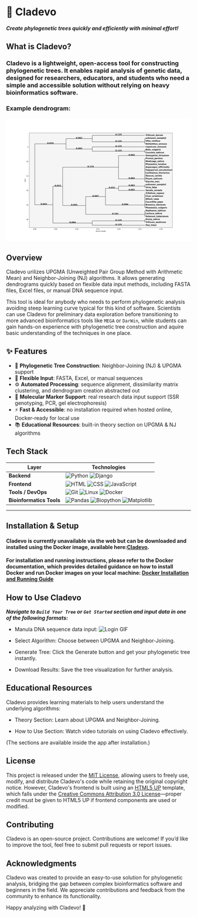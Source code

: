 # 🌿 Cladevo

**_Create phylogenetic trees quickly and efficiently with minimal effort!_**

## **What is Cladevo?**

### Cladevo is a lightweight, open-access tool for constructing phylogenetic trees. It enables rapid analysis of genetic data, designed for researchers, educators, and students who need a simple and accessible solution without relying on heavy bioinformatics software.
 
### Example dendrogram:
![Logo](cladevo/static/images/tree11.png)

## Overview

Cladevo urilizes UPGMA (Unweighted Pair Group Method with Arithmetic Mean) and Neighbor-Joining (NJ) algorithms. It allows generating dendrograms quickly based on flexible data input methods, including FASTA files, Excel files, or manual DNA sequence input.

This tool is ideal for anybody who needs to perform phylogenetic analysis avoiding steep learning curve typical for this kind of software. Scientists can use Cladevo for preliminary data exploration before transitioning to more advanced bioinformatics tools like `MEGA` or `DarWin`, while students can gain hands-on experience with phylogenetic tree construction and aquire basic understanding of the techniques in one place.


## ✨ Features

- 🌳 **Phylogenetic Tree Construction**: Neighbor-Joining (NJ) & UPGMA support  
- 📂 **Flexible Input**: FASTA, Excel, or manual sequences  
- ⚙️ **Automated Processing**: sequence alignment, dissimilarity matrix clustering, and dendrogram creation abstracted out
- 🧬 **Molecular Marker Support**: real research data input support (SSR genotyping, PCR, gel electrophoresis)
- ⚡ **Fast & Accessible**: no installation required when hosted online, Docker-ready for local use  
- 📚 **Educational Resources**: built-in theory section on UPGMA & NJ algorithms

## **Tech Stack**

| Layer | Technologies |
|-------|--------------|
| **Backend** | ![Python](https://img.shields.io/badge/Python-3776AB?style=flat&logo=python&logoColor=white) ![Django](https://img.shields.io/badge/Django-092E20?style=flat&logo=django&logoColor=white) |
| **Frontend** | ![HTML](https://img.shields.io/badge/HTML-E34F26?style=flat&logo=html5&logoColor=white) ![CSS](https://img.shields.io/badge/CSS-1572B6?style=flat&logo=css3&logoColor=white) ![JavaScript](https://img.shields.io/badge/JavaScript-F7DF1E?style=flat&logo=javascript&logoColor=black) |
| **Tools / DevOps** | ![Git](https://img.shields.io/badge/Git-F05032?style=flat&logo=git&logoColor=white) ![Linux](https://img.shields.io/badge/Linux-FCC624?style=flat&logo=linux&logoColor=black) ![Docker](https://img.shields.io/badge/Docker-2496ED?style=flat&logo=docker&logoColor=white) |
| **Bioinformatics Tools** | ![Pandas](https://img.shields.io/badge/Pandas-150458?style=flat&logo=pandas&logoColor=white) ![Biopython](https://img.shields.io/badge/Biopython-3673A5?style=flat&logo=biopython&logoColor=white) ![Matplotlib](https://img.shields.io/badge/Matplotlib-11557C?style=flat&logo=matplotlib&logoColor=white) |

---

## Installation & Setup

#### Cladevo is currently unavailable via the web but can be downloaded and installed using the Docker image, available here:[Cladevo](https://hub.docker.com/r/highlander95/cladevo-app).

#### For installation and running instructions, please refer to the Docker documentation, which provides detailed guidance on how to install Docker and run Docker images on your local machine: [Docker Installation and Running Guide](https://docs.docker.com/get-docker/)

## How to Use Cladevo

**_Navigate to `Build Your Tree` or `Get Started` section and input data in one of the following formats:_**

* Manula DNA sequence data input:
  ![Login GIF](assets/login.gif)

* Select Algorithm: Choose between UPGMA and Neighbor-Joining.

* Generate Tree: Click the Generate button and get your phylogenetic tree instantly.

* Download Results: Save the tree visualization for further analysis.

## Educational Resources

Cladevo provides learning materials to help users understand the underlying algorithms:

* Theory Section: Learn about UPGMA and Neighbor-Joining.

* How to Use Section: Watch video tutorials on using Cladevo effectively.

(The sections are available inside the app after installation.)

## License

This project is released under the [MIT License](https://opensource.org/license/MIT), allowing users to freely use, modify, and distribute Cladevo's code while retaining the original copyright notice. However, Cladevo's frontend is built using an [HTML5 UP](https://html5up.net/) template, which falls under the [Creative Commons Attribution 3.0 License](https://html5up.net/license)—proper credit must be given to HTML5 UP if frontend components are used or modified.

## Contributing

Cladevo is an open-source project. Contributions are welcome! If you’d like to improve the tool, feel free to submit pull requests or report issues.

## Acknowledgments

Cladevo was created to provide an easy-to-use solution for phylogenetic analysis, bridging the gap between complex bioinformatics software and beginners in the field. We appreciate contributions and feedback from the community to enhance its functionality.

Happy analyzing with Cladevo! 🚀
